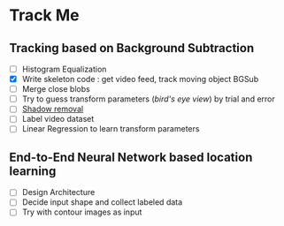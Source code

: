 # Track Me

## Tracking based on Background Subtraction

- [ ] Histogram Equalization
- [x] Write skeleton code : get video feed, track moving object BGSub
- [ ] Merge close blobs
- [ ] Try to guess transform parameters (*bird's eye view*) by trial and error
- [ ] [Shadow removal](http://infoscience.epfl.ch/record/111781/files/piecewise_shadows.pdf)
- [ ] Label video dataset 
- [ ] Linear Regression to learn transform parameters

## End-to-End Neural Network based location learning

- [ ] Design Architecture
- [ ] Decide input shape and collect labeled data
- [ ] Try with contour images as input 
